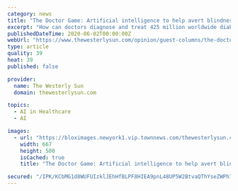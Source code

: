 ```yaml
---
category: news
title: "The Doctor Game: Artificial intelligence to help avert blindness"
excerpt: "How can doctors diagnose and treat 425 million worldwide diabetes patients? That number keeps going up and up, projected to reach 700 million by 2045. There are millions more with"
publishedDateTime: 2020-06-02T00:00:00Z
webUrl: "https://www.thewesterlysun.com/opinion/guest-columns/the-doctor-game-artificial-intelligence-to-help-avert-blindness/article_daff82b6-a497-11ea-aa9f-cff25255d2a3.html"
type: article
quality: 39
heat: 39
published: false

provider:
  name: The Westerly Sun
  domain: thewesterlysun.com

topics:
  - AI in Healthcare
  - AI

images:
  - url: "https://bloximages.newyork1.vip.townnews.com/thewesterlysun.com/content/tncms/assets/v3/editorial/5/f9/5f9eff38-f26f-11e8-901b-17d3fe33174a/5bfd880cdd693.image.jpg?resize=667%2C500"
    width: 667
    height: 500
    isCached: true
    title: "The Doctor Game: Artificial intelligence to help avert blindness"

secured: "/IPK/KCbMG1d8WUFUIzklJEhHfBLPF8HIEA9pnL48UP5W2BtvaQThYseZWPh7IEYD1U9iLIRgbjdOH9+utEe7Krw8kyehCFqT3pfR3c8u7nGnrus6E+KmbvodwNvZdTsRnU4BHUPDEJxWQpGqfoB6ofCFb2mDDYoKk1eXBXDi9DSxbTyUFuzq+VI58g48HkPuE7G5epetLB+KDxNnv4nHQ8Gpcu77+wLtINvKd8p+9xE+DHeHNZYM09LzXyW7EVSurhNzBaP7NzDGcSKhrPkrkzmu9HKTmUtS52ZZC7rFelZk5TJgHsqUoADd4UAry8dT+MwyUs5kNGqF1XZIScGpTv8nrLsw3DMF5Rirfm4NU9RXWYgD/zFh6u6pTT1Cjqe6UgdDIn2HmVOqSnRG80oCE853b4AyoSNhRUR3BxEfGj+c4OM8WcdQcafIv+b0q8lN9jAy2HLcvs4R/bkHIQH1Led97enLEeQl/cbUWPbSD0=;G6dKtmiHrAl2Fx4ya0Sq8g=="
---
```


